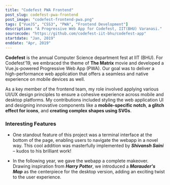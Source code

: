 ```yaml
---
title: "Codefest PWA Frontend"
post_slug: codefest-pwa-frontend
post_image: "codefest-frontend-pwa.png"
tags: ["VueJS", "CSS3", "PWA", "Frontend Development"]
description: "A Progressive Web App for Codefest, IIT(BHU) Varanasi."
sourcecode: "https://github.com/codefest-iit-bhu/codefest-app"
startdate: "Jan, 2019"
enddate: "Apr, 2019"
---
```


**Codefest** is the annual Computer Science department fest at IIT (BHU). 
For Codefest'19, we embraced the theme of __The Matrix__ movie and developed a Vue.js-powered Progressive Web App (PWA). Our goal was to deliver a high-performance web application that offers a seamless and native experience on mobile devices as well.

As a key member of the frontend team, my role involved applying various 
UI/UX design principles to ensure a cohesive experience across mobile 
and desktop platforms. My contributions included styling the web application 
UI and designing innovative components like a __mobile-specific notch__, 
__a glitch effect for icons__, and __creating complex shapes using SVGs__.


### Interesting Features

- One standout feature of this project was a terminal interface at 
the bottom of the page, enabling users to navigate the webapp in a 
novel way. This cool addition was masterfully implemented by 
**_Shivansh Saini_** – kudos to his brilliant work!

- In the following year, we gave the webapp a complete makeover. 
Drawing inspiration from **_Harry Potter_**, we introduced a 
**_Marauder's Map_** as the centerpiece for the desktop version, 
adding an exciting twist to the user experience.
